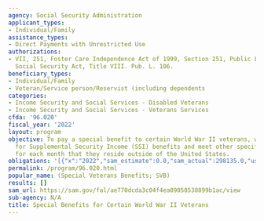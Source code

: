 ```yaml
---
agency: Social Security Administration
applicant_types:
- Individual/Family
assistance_types:
- Direct Payments with Unrestricted Use
authorizations:
- VII, 251, Foster Care Independence Act of 1999, Section 251, Public Law 106-169;
  Social Security Act, Title VIII. Pub. L. 106.
beneficiary_types:
- Individual/Family
- Veteran/Service person/Reservist (including dependents
categories:
- Income Security and Social Services - Disabled Veterans
- Income Security and Social Services - Veterans Services
cfda: '96.020'
fiscal_year: '2022'
layout: program
objective: To pay a special benefit to certain World War II veterans, who are eligible
  for Supplemental Security Income (SSI) benefits and meet other specified criteria
  for each month that they reside outside of the United States.
obligations: '[{"x":"2022","sam_estimate":0.0,"sam_actual":298135.0,"usa_spending_actual":298135.0},{"x":"2023","sam_estimate":200000.0,"sam_actual":0.0,"usa_spending_actual":139384.0},{"x":"2024","sam_estimate":200000.0,"sam_actual":0.0,"usa_spending_actual":0.0}]'
permalink: /program/96.020.html
popular_name: (Special Veterans Benefits; SVB)
results: []
sam_url: https://sam.gov/fal/ae770dcda3c04f4ea09058538899b1ac/view
sub-agency: N/A
title: Special Benefits for Certain World War II Veterans
---
```

